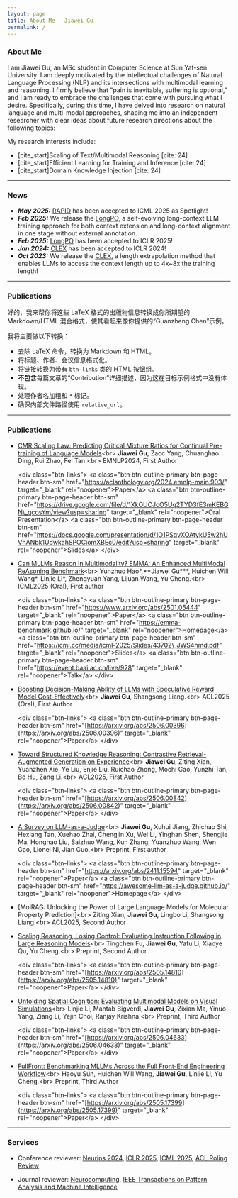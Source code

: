 ```yaml
---
layout: page
title: About Me – Jiawei Gu
permalink: /
---
```



### About Me


I am Jiawei Gu, an MSc student in Computer Science at Sun Yat-sen University. 
I am deeply motivated by the intellectual challenges of Natural Language Processing (NLP) and its intersections with multimodal learning and reasoning. I firmly believe that "pain is inevitable, suffering is optional," and I am ready to embrace the challenges that come with pursuing what I desire. Specifically, during this time, I have delved into research on natural language and multi-modal approaches, shaping me into an independent researcher with clear ideas about future research directions about the following topics:

My research interests include:
* [cite_start]Scaling of Text/Multimodal Reasoning [cite: 24]
* [cite_start]Efficient Learning for Training and Inference [cite: 24]
* [cite_start]Domain Knowledge Injection [cite: 24]


---

### News
- ***May 2025:*** [RAPID](https://arxiv.org/abs/2502.20330) has been accepted to ICML 2025 as Spotlight!
- ***Feb 2025:*** We release the [LongPO](https://www.arxiv.org/pdf/2502.13922), a self-evolving long-context LLM training approach for both context extension and long-context alignment in one stage without external annotation.
- ***Feb 2025:*** [LongPO](https://www.arxiv.org/pdf/2502.13922) has been accepted to ICLR 2025!
- ***Jan 2024:*** [CLEX](https://arxiv.org/abs/2310.16450) has been accepted to ICLR 2024!
- ***Oct 2023:*** We release the [CLEX](https://arxiv.org/abs/2310.16450), a length extrapolation method that enables LLMs to access the context length up to 4x~8x the training length!

---

### Publications
好的，我来帮你将这些 LaTeX 格式的出版物信息转换成你所期望的 Markdown/HTML 混合格式，使其看起来像你提供的“Guanzheng Chen”示例。

我将主要做以下转换：

  * 去除 LaTeX 命令，转换为 Markdown 和 HTML。
  * 将标题、作者、会议信息格式化。
  * 将链接转换为带有 `btn-links` 类的 HTML 按钮组。
  * **不包含**每篇文章的“Contribution”详细描述，因为这在目标示例格式中没有体现。
  * 处理作者名加粗和 `*` 标记。
  * 确保内部文件路径使用 `relative_url`。

-----

### Publications

  - [CMR Scaling Law: Predicting Critical Mixture Ratios for Continual Pre-training of Language Models](https://aclanthology.org/2024.emnlp-main.903/)\<br\>
    **Jiawei Gu**, Zacc Yang, Chuanghao Ding, Rui Zhao, Fei Tan.\<br\>
    EMNLP2024, First Author

    \<div class="btn-links"\>
    \<a class="btn btn-outline-primary btn-page-header btn-sm" href="https://aclanthology.org/2024.emnlp-main.903/" target="\_blank" rel="noopener"\>Paper\</a\>
    \<a class="btn btn-outline-primary btn-page-header btn-sm" href="https://drive.google.com/file/d/1XkOUCJcO5Uq2TYD3fE3mKEBGN\_qcosYm/view?usp=sharing" target="\_blank" rel="noopener"\>Oral Presentation\</a\>
    \<a class="btn btn-outline-primary btn-page-header btn-sm" href="https://docs.google.com/presentation/d/1O1PSqvXQAtykU5w2hUVnANbk1UdwkahSPOCiomXBEc0/edit?usp=sharing" target="\_blank" rel="noopener"\>Slides\</a\>
    \</div\>

  - [Can MLLMs Reason in Multimodality? EMMA: An Enhanced MultiModal ReAsoning Benchmark](https://www.arxiv.org/abs/2501.05444)\<br\>
    Yunzhuo Hao\*,\*\*Jiawei Gu\*\*\*, Huichen Will Wang\*, Linjie Li\*, Zhengyuan Yang, Lijuan Wang, Yu Cheng.\<br\>
    ICML2025 (Oral), First author

    \<div class="btn-links"\>
    \<a class="btn btn-outline-primary btn-page-header btn-sm" href="https://www.arxiv.org/abs/2501.05444" target="\_blank" rel="noopener"\>Paper\</a\>
    \<a class="btn btn-outline-primary btn-page-header btn-sm" href="https://emma-benchmark.github.io/" target="\_blank" rel="noopener"\>Homepage\</a\>
    \<a class="btn btn-outline-primary btn-page-header btn-sm" href="https://icml.cc/media/icml-2025/Slides/43702\_JWS4hmd.pdf" target="\_blank" rel="noopener"\>Slides\</a\>
    \<a class="btn btn-outline-primary btn-page-header btn-sm" href="https://event.baai.ac.cn/live/928" target="\_blank" rel="noopener"\>Talk\</a\>
    \</div\>

  - [Boosting Decision-Making Ability of LLMs with Speculative Reward Model Cost-Effectively](https://arxiv.org/abs/2506.00396)\<br\>
    **Jiawei Gu**, Shangsong Liang.\<br\>
    ACL2025 (Oral), First Author

    \<div class="btn-links"\>
    \<a class="btn btn-outline-primary btn-page-header btn-sm" href="[https://arxiv.org/abs/2506.00396](https://arxiv.org/abs/2506.00396)" target="\_blank" rel="noopener"\>Paper\</a\>
    \</div\>

  - [Toward Structured Knowledge Reasoning: Contrastive Retrieval-Augmented Generation on Experience](https://arxiv.org/abs/2506.00842)\<br\>
    **Jiawei Gu**, Ziting Xian, Yuanzhen Xie, Ye Liu, Enjie Liu, Ruichao Zhong, Mochi Gao, Yunzhi Tan, Bo Hu, Zang Li.\<br\>
    ACL2025, First Author

    \<div class="btn-links"\>
    \<a class="btn btn-outline-primary btn-page-header btn-sm" href="[https://arxiv.org/abs/2506.00842](https://arxiv.org/abs/2506.00842)" target="\_blank" rel="noopener"\>Paper\</a\>
    \</div\>

  - [A Survey on LLM-as-a-Judge](https://arxiv.org/abs/2411.15594)\<br\>
    **Jiawei Gu**, Xuhui Jiang, Zhichao Shi, Hexiang Tan, Xuehao Zhai, Chengjin Xu, Wei Li, Yinghan Shen, Shengjie Ma, Honghao Liu, Saizhuo Wang, Kun Zhang, Yuanzhuo Wang, Wen Gao, Lionel Ni, Jian Guo.\<br\>
    Preprint, First author

    \<div class="btn-links"\>
    \<a class="btn btn-outline-primary btn-page-header btn-sm" href="https://arxiv.org/abs/2411.15594" target="\_blank" rel="noopener"\>Paper\</a\>
    \<a class="btn btn-outline-primary btn-page-header btn-sm" href="https://awesome-llm-as-a-judge.github.io/" target="\_blank" rel="noopener"\>Homepage\</a\>
    \</div\>

  - [MolRAG: Unlocking the Power of Large Language Models for Molecular Property Prediction]\<br\>
    Ziting Xian, **Jiawei Gu**, Lingbo Li, Shangsong Liang.\<br\>
    ACL2025, Second Author

  - [Scaling Reasoning, Losing Control: Evaluating Instruction Following in Large Reasoning Models](https://arxiv.org/abs/2505.14810)\<br\>
    Tingchen Fu, **Jiawei Gu**, Yafu Li, Xiaoye Qu, Yu Cheng.\<br\>
    Preprint, Second Author

    \<div class="btn-links"\>
    \<a class="btn btn-outline-primary btn-page-header btn-sm" href="[https://arxiv.org/abs/2505.14810](https://arxiv.org/abs/2505.14810)" target="\_blank" rel="noopener"\>Paper\</a\>
    \</div\>

  - [Unfolding Spatial Cognition: Evaluating Multimodal Models on Visual Simulations](https://arxiv.org/abs/2506.04633)\<br\>
    Linjie Li, Mahtab Bigverdi, **Jiawei Gu**, Zixian Ma, Yinuo Yang, Ziang Li, Yejin Choi, Ranjay Krishna.\<br\>
    Preprint, Third Author

    \<div class="btn-links"\>
    \<a class="btn btn-outline-primary btn-page-header btn-sm" href="[https://arxiv.org/abs/2506.04633](https://arxiv.org/abs/2506.04633)" target="\_blank" rel="noopener"\>Paper\</a\>
    \</div\>

  - [FullFront: Benchmarking MLLMs Across the Full Front-End Engineering Workflow](https://arxiv.org/abs/2505.17399)\<br\>
    Haoyu Sun, Huichen Will Wang, **Jiawei Gu**, Linjie Li, Yu Cheng.\<br\>
    Preprint, Third Author

    \<div class="btn-links"\>
    \<a class="btn btn-outline-primary btn-page-header btn-sm" href="[https://arxiv.org/abs/2505.17399](https://arxiv.org/abs/2505.17399)" target="\_blank" rel="noopener"\>Paper\</a\>
    \</div\>



---

### Services

- Conference reviewer: [Neurips 2024](https://neurips.cc/Conferences/2024), [ICLR 2025](https://iclr.cc/), [ICML 2025](https://icml.cc/), [ACL Roling Review ](https://aclrollingreview.org/)

- Journal reviewer: [Neurocomputing](https://www.sciencedirect.com/journal/neurocomputing), [IEEE Transactions on Pattern Analysis and Machine Intelligence](https://ieeexplore.ieee.org/xpl/RecentIssue.jsp?punumber=34)
<!-- 
# About Me

[cite_start]I am Jiawei Gu, an MSc student in Computer Science at Sun Yat-sen University, expected to graduate in June 2025[cite: 1]. 

[cite_start]My research journey started later than usual due to my volunteer service experience[cite: 20]. [cite_start]However, I possess an unparalleled passion for exploration and scientific inquiry[cite: 21]. [cite_start]Over the past year of dedicated research study, I have solidified my aspiration to contribute to the field of Natural Language Processing (NLP)[cite: 22]. [cite_start]I am actively pursuing this goal, much like my unwavering commitment to morning runs over the past five years[cite: 22]. [cite_start]I firmly believe that "pain is inevitable, suffering is optional" and I am ready to embrace the challenges that come with pursuing what I desire[cite: 23]. [cite_start]Specifically, I have delved into research on natural language and multi-modal approaches, shaping me into an independent researcher with clear ideas about future research directions[cite: 24].

My research interests include:
* [cite_start]Scaling of Text/Multimodal Reasoning [cite: 24]
* [cite_start]Efficient Learning for Training and Inference [cite: 24]
* [cite_start]Domain Knowledge Injection [cite: 24]

---


# News

* [cite_start]**July 2025:** My paper, "[EMMA: An Enhanced MultiModal Reasoning Benchmark](YOUR_EMMA_ARXIV_LINK)"[cite: 6], has been accepted to ICML 2025 as an Oral presentation!
* [cite_start]**July 2025:** My paper, "[Boosting Decision-Making Ability of LLMs with Speculative Reward Model Cost-Effectively](YOUR_SRM_ARXIV_LINK)"[cite: 9], has been accepted to ACL 2025 as an Oral Presentation!
* [cite_start]**July 2025:** My paper, "[Toward Structured Knowledge Reasoning: Contrastive Retrieval-Augmented Generation on Experience](YOUR_CORE_ARXIV_LINK)"[cite: 11], has been accepted to ACL 2025!
* [cite_start]**July 2025:** My paper, "[MolRAG: Unlocking the Power of Large Language Models for Molecular Property Prediction](YOUR_MOLRAG_ARXIV_LINK)"[cite: 15], has been accepted to ACL 2025!
* [cite_start]**November 2024:** My paper, "[CMR Scaling Law: Predicting Critical Mixture Ratios for Continual Pre-training of Language Models](YOUR_CMR_ARXIV_LINK)"[cite: 4], has been accepted to EMNLP 2024 as a First Author paper and selected for Oral Presentation!

---

# Publications

1.  [cite_start]**[CMR Scaling Law: Predicting Critical Mixture Ratios for Continual Pre-training of Language Models](YOUR_PAPER_PDF_LINK)** [cite: 4]
    **Jiawei Gu***, et al.
    [cite_start]EMNLP 2024, **First Author**, Oral Presentation. [cite: 4]
    * [cite_start]**Contribution**: We attempt to re-visit the scaling behavior of LLMs under the hood of CPT, and introduce Critical Mixture Ratio (CMR) and a CMR scaling law, providing a predictive framework and practical guidelines for optimizing LLM training in specialized domains, ensuring both general and domain-specific performance while managing training resources effectively[cite: 5].
    [PDF](YOUR_PAPER_PDF_LINK) &nbsp; [Slides](YOUR_SLIDES_LINK)

2.  **[Can MLLMs Reason/Think in Multimodality? [cite_start]EMMA: An Enhanced MultiModal Reasoning Benchmark](YOUR_PAPER_PDF_LINK)** [cite: 6]
    **Jiawei Gu***, et al.
    [cite_start]ICML 2025 (**Oral**), **First Author**. [cite: 6]
    * [cite_start]**Contribution**: This work introduces EMMA, a benchmark designed to evaluate multimodal reasoning across mathematics, physics, chemistry, and coding[cite: 7]. [cite_start]EMMA features tasks requiring advanced visual manipulation and cross-modal reasoning, providing insights into the limitations of current MLLMs and emphasizing the need for improved architectures and training paradigms[cite: 8].
    [PDF](YOUR_PAPER_PDF_LINK) &nbsp; [Homepage](YOUR_PAPER_HOMEPAGE_LINK) &nbsp; [Slides](YOUR_SLIDES_LINK)

3.  [cite_start]**[Boosting Decision-Making Ability of LLMs with Speculative Reward Model Cost-Effectively](YOUR_PAPER_PDF_LINK)** [cite: 9]
    **Jiawei Gu***, et al.
    [cite_start]ACL 2025 (**Oral Presentation**), **First Author**. [cite: 9]
    * [cite_start]**Contribution**: A Plug and Play framework with Speculative Reward Models (SRM), which simplifies the complex process of achieving an optimal balance between effectiveness and efficiency[cite: 10].
    [PDF](YOUR_PAPER_PDF_LINK)

4.  [cite_start]**[Toward Structured Knowledge Reasoning: Contrastive Retrieval-Augmented Generation on Experience](YOUR_PAPER_PDF_LINK)** [cite: 11]
    **Jiawei Gu***, et al.
    [cite_start]ACL 2025, **First Author**. [cite: 11]
    * [cite_start]**Contribution**: A plug-and-play method, CoRE, is proposed to improve the reasoning ability on structured knowledge[cite: 12]. [cite_start]It is training-free, lifelong, and continuous[cite: 13].
    [PDF](YOUR_PAPER_PDF_LINK)

5.  [cite_start]**[A Survey on LLM-as-a-Judge](YOUR_PAPER_PDF_LINK)** [cite: 13]
    **Jiawei Gu***, et al.
    [cite_start]Preprint, **First Author**. [cite: 13]
    * [cite_start]**Contribution**: This survey provides a comprehensive review of strategies to enhance the reliability of LLM-as-a-Judge systems, introduces a benchmark for systematic evaluation, and discusses practical applications, challenges, and future directions to guide research and deployment[cite: 14].
    [PDF](YOUR_PAPER_PDF_LINK) &nbsp; [Homepage](YOUR_PAPER_HOMEPAGE_LINK)

6.  [cite_start]**[MolRAG: Unlocking the Power of Large Language Models for Molecular Property Prediction](YOUR_PAPER_PDF_LINK)** [cite: 15]
    Second Author.
    [cite_start]ACL 2025. [cite: 15]

7.  [cite_start]**[Scaling Reasoning, Losing Control: Evaluating Instruction Following in Large Reasoning Models](YOUR_PAPER_PDF_LINK)** [cite: 16]
    Second Author.
    [cite_start]Preprint. [cite: 16]

8.  [cite_start]**[Unfolding Spatial Cognition: Evaluating Multimodal Models on Visual Simulations](YOUR_PAPER_PDF_LINK)** [cite: 17]
    Third Author.
    [cite_start]Preprint. [cite: 17]
    [PDF](YOUR_PAPER_PDF_LINK)

9.  [cite_start]**[Full Front: Benchmarking MLLMs Across the Full Front-End Engineering Workflow](YOUR_PAPER_PDF_LINK)** [cite: 16]
    Third Author.
    [cite_start]Preprint. [cite: 16]
    [PDF](YOUR_PAPER_PDF_LINK)

---
 -->
